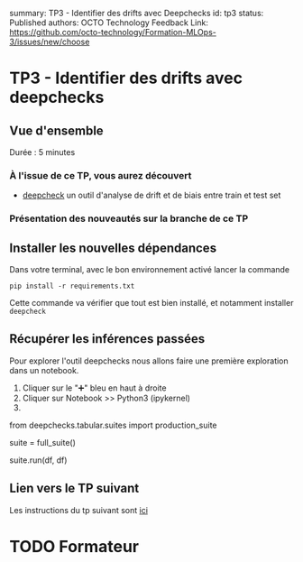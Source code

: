 summary: TP3 - Identifier des drifts avec Deepchecks
id: tp3
status: Published
authors: OCTO Technology
Feedback Link: https://github.com/octo-technology/Formation-MLOps-3/issues/new/choose

# TP3 - Identifier des drifts avec deepchecks

## Vue d'ensemble

Durée : 5 minutes

### À l'issue de ce TP, vous aurez découvert

- [deepcheck](https://github.com/deepchecks/deepchecks) un outil d'analyse de drift et de biais entre train et test set

### Présentation des nouveautés sur la branche de ce TP


## Installer les nouvelles dépendances

Dans votre terminal, avec le bon environnement activé lancer la commande
```shell
pip install -r requirements.txt
```

Cette commande va vérifier que tout est bien installé, et notamment installer `deepcheck`

## Récupérer les inférences passées

Pour explorer l'outil deepchecks nous allons faire une première exploration dans un notebook. 
1. Cliquer sur le "➕" bleu en haut à droite
2. Cliquer sur Notebook >> Python3 (ipykernel)
3. 


from deepchecks.tabular.suites import production_suite

suite = full_suite()

suite.run(df, df)

## Lien vers le TP suivant

Les instructions du tp suivant sont [ici](https://octo-technology.github.io/Formation-MLOps-3/tp4#0)

# TODO Formateur
